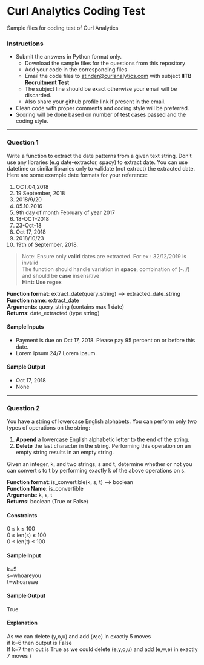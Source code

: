 # Curl Analytics Coding Test
Sample files for coding test of Curl Analytics

### Instructions
* Submit the answers in Python format only.
  * Download the sample files for the questions from this repository
  * Add your code in the corresponding files
  * Email the code files to atinder@curlanalytics.com with subject **IITB Recruitment Test**
  * The subject line should be exact otherwise your email will be discarded.
  * Also share your github profile link if present in the email. 
* Clean code with proper comments and coding style will be preferred.
* Scoring will be done based on number of test cases passed and the coding style.
---

### Question 1
Write a function to extract the date patterns from a given text string. Don’t use any libraries (e.g date-extractor, spacy) to extract date. You can use datetime or similar libraries only to validate (not extract) the extracted date. Here are some example date formats for your reference:

1. OCT.04,2018
2. 19 September, 2018
3. 2018/9/20
4. 05.10.2016
5. 9th day of month February of year 2017
6. 18-OCT-2018
7. 23-Oct-18
8. Oct 17, 2018 
9. 2018/10/23
10. 19th of September, 2018.

> Note: Ensure only **valid** dates are extracted. For ex : 32/12/2019 is invalid  
> The function should handle variation in **space**, combination of (-.,/) and should be **case** insensitive  
> **Hint: Use regex**

**Function format**: extract_date(query_string) --> extracted_date_string  
**Function name**: extract_date  
**Arguments**: query_string (contains max 1 date)  
**Returns**: date_extracted (type string)  

#### Sample Inputs
* Payment is due on Oct 17, 2018. Please pay 95 percent on or before this date.
* Lorem ipsum 24/7 Lorem ipsum.

#### Sample Output
* Oct 17, 2018
* None
---

### Question 2
You have a string of lowercase English alphabets. You can perform only two types of operations on the string:

1. **Append** a lowercase English alphabetic letter to the end of the string.
2. **Delete** the last character in the string. Performing this operation on an empty string results in an empty string.

Given an integer, k, and two strings, s and t, determine whether or not you can convert s to t by performing exactly k of the above operations on s.

**Function format**: is_convertible(k, s, t) --> boolean  
**Function Name**: is_convertible  
**Arguments**: k, s, t  
**Returns**: boolean (True or False)  

#### Constraints
0 ≤ k ≤ 100  
0 ≤ len(s) ≤ 100  
0 ≤ len(t) ≤ 100  

#### Sample Input
k=5  
s=whoareyou  
t=whoarewe  

#### Sample Output
True

#### Explanation
As we can delete (y,o,u) and add (w,e) in exactly 5 moves  
if k=6 then output is False  
If k=7 then out is True as we could delete (e,y,o,u) and add (e,w,e) in exactly 7 moves )
